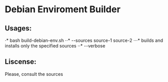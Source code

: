 # Debian Enviroment Builder

## Usages:
  ⋅* bash build-debian-env.sh
     ⋅⋅* --sources source-1 source-2
         ⋅⋅⋅* builds and installs only the specified sources
     ⋅⋅* --verbose
     


## Liscense:
Please, consult the sources 
